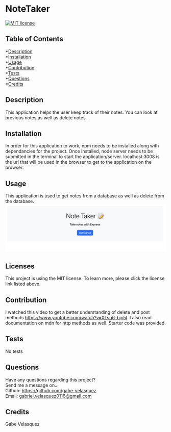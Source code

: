 # NoteTaker
  [![MIT license](https://img.shields.io/badge/License-MIT-blue.svg)](https://mit-license.org/)

  ## Table of Contents
  *[Description](#description) <br>
  *[Installation](#Installation) <br>
  *[Usage](#usage) <br>
  *[Contribution](#contribution) <br>
  *[Tests](#tests) <br>
  *[Questions](#questions) <br>
  *[Credits](#credits) <br>

  ## Description <a name='description'></a>
  This application helps the user keep track of their notes. You can look at previous notes as well as delete notes. 

  ## Installation <a name='installation'></a>
  In order for this application to work, npm needs to be installed along with dependancies for the project. Once installed, node server needs to be submitted in the terminal to start the application/server. localhost:3008 is the url that will be used in the browser to get to the application on the browser. 

  ## Usage <a name='usage'></a>
  This application is used to get notes from a database as well as delete from the database. 
  [![Watch the video](./Note_Screenshot.png)](https://drive.google.com/file/d/1B6YkgNyov9AHI_yeXLBNi76_NM7IdMtN/view)

  ## Licenses <a name='license'></a>
  
  This project is using the MIT license. To learn more, please click the license link listed above.

  ## Contribution <a name='contribution'></a>
  I watched this video to get a better understanding of delete and post methods  https://www.youtube.com/watch?v=XLsq6-biy5I. I also read documentation on mdn for http methods as well. Starter code was provided. 

  ## Tests <a name='tests'></a>
  No tests 

  ## Questions <a name='questions'></a>
  Have any questions regarding this project? <br>
  Send me a message on... <br>
  Github: https://github.com/gabe-velasquez <br>
  Email: gabriel.velasquez0116@gmail.com <br>

  ## Credits <a name='credits'></a>
  Gabe Velasquez
